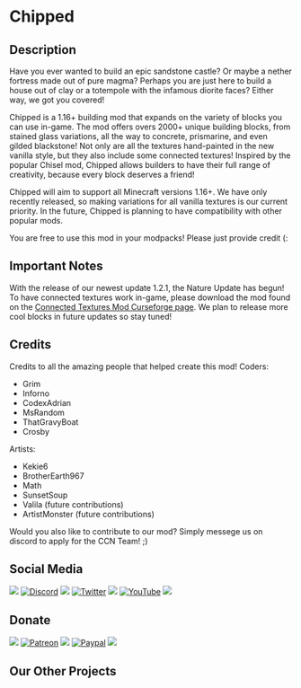 # Chipped

## Description

Have you ever wanted to build an epic sandstone castle? Or maybe a nether fortress made out of pure magma? Perhaps you are just here to build a house out of clay or a totempole with the infamous diorite faces? Either way, we got you covered!

Chipped is a 1.16+ building mod that expands on the variety of blocks you can use in-game. The mod offers overs 2000+ unique building blocks, from stained glass variations, all the way to concrete, prismarine, and even gilded blackstone! Not only are all the textures hand-painted in the new vanilla style, but they also include some connected textures! Inspired by the popular Chisel mod, Chipped allows builders to have their full range of creativity, because every block deserves a friend!

Chipped will aim to support all Minecraft versions 1.16+. We have only recently released, so making variations for all vanilla textures is our current priority. In the future, Chipped is planning to have compatibility with other popular mods.

You are free to use this mod in your modpacks! Please just provide credit (:

## Important Notes

With the release of our newest update 1.2.1, the Nature Update has begun! To have connected textures work in-game, please download the mod found on the [Connected Textures Mod Curseforge page](https://www.curseforge.com/minecraft/mc-mods/ctm). We plan to release more cool blocks in future updates so stay tuned!

## Credits

Credits to all the amazing people that helped create this mod! Coders:

* Grim
* Inforno
* CodexAdrian
* MsRandom
* ThatGravyBoat
* Crosby

Artists:

* Kekie6
* BrotherEarth967
* Math
* SunsetSoup
* Valila (future contributions)
* ArtistMonster (future contributions)

Would you also like to contribute to our mod? Simply messege us on discord to apply for the CCN Team! ;)

## Social Media

![](https://cdn.discordapp.com/attachments/843362690088042506/848395257087262760/blanklogo.png)
[![Discord](https://cdn.discordapp.com/attachments/721407493351407646/841063759078096966/discordlogo.png)](https://discord.gg/GrPGD5XGEJ "Discord")
![](https://cdn.discordapp.com/attachments/843362690088042506/848395257087262760/blanklogo.png)
[![Twitter](https://cdn.discordapp.com/attachments/721407493351407646/841063761359798302/twitterlogo.png)](https://twitter.com/NetworkCrumb "Twitter")
![](https://cdn.discordapp.com/attachments/843362690088042506/848395257087262760/blanklogo.png)
[![YouTube](https://cdn.discordapp.com/attachments/721407493351407646/841063763151159297/youtubelogo.png)](https://www.youtube.com/channel/UCFoJCt7vgVVaazap2Dx1L-w/videos?view_as=subscriber "YouTube")
![](https://cdn.discordapp.com/attachments/843362690088042506/848395257087262760/blanklogo.png)

## Donate

![](https://cdn.discordapp.com/attachments/843362690088042506/848395257087262760/blanklogo.png)
[![Patreon](https://cdn.discordapp.com/attachments/721407493351407646/841072839166787584/pintrestlogo.png)](https://www.patreon.com/cookiecrumbnetwork "Patreon")
![](https://cdn.discordapp.com/attachments/843362690088042506/848395257087262760/blanklogo.png)
[![Paypal](https://cdn.discordapp.com/attachments/721407493351407646/841072837102927883/paypallogo.png)](https://www.paypal.com/paypalme/technomages?locale.x=en_US "Paypal")
![](https://cdn.discordapp.com/attachments/843362690088042506/848395257087262760/blanklogo.png)

## Our Other Projects